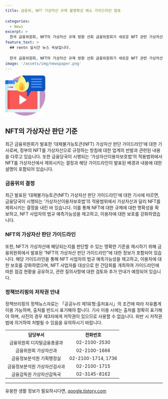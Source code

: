 ```yaml
---
title: 금융위, NFT 가상자산 규제 불명확성 해소 가이드라인 발표

categories:
  - News
excerpt: >
  한국 금융위원회, NFT의 가상자산 규제 방향 선회 금융위원회가 새로운 NFT 관련 가상자산 판단 기준을 발표하며 블록체인 업계와의 갈등이 고조되고 있다. 정책의 불명확성을 해소하고, NFT 사업자의 법규 예측가능성을 제고하며 이용자에 대한 보호를 강화하는 방안이 마련됐으며, 관련 기관과의 협력을 통해 추가 안내를 진행할 예정이다. NFT에 대한 새로운 규제가 예정되어 있는 만큼, 블록체인 업계와 투자자의 관심이 집중되고 있다.
feature_text: >
  ## rentn 실시간 뉴스 속보입니다.

  한국 금융위원회, NFT의 가상자산 규제 방향 선회 금융위원회가 새로운 NFT 관련 가상자산 판단 기준을 발표하며 블록체인 업계와의 갈등이 고조되고 있다. 정책의 불명확성을 해소하고, NFT 사업자의 법규 예측가능성을 제고하며 이용자에 대한 보호를 강화하는 방안이 마련됐으며, 관련 기관과의 협력을 통해 추가 안내를 진행할 예정이다. NFT에 대한 새로운 규제가 예정되어 있는 만큼, 블록체인 업계와 투자자의 관심이 집중되고 있다.
image: '/assets/img/newspaper.png'
---
```


<p><img src="/assets/img/news.png" alt="rentncar 속보" /></p>

<h2 data-ke-size="size26">NFT의 가상자산 판단 기준</h2>

<p data-ke-size="size16">최근 금융위원회가 발표한 ‘대체불가능토큰(NFT) 가상자산 판단 가이드라인’에 대한 기사로써, 정부의 NFT를 가상자산으로 규정하는 방침에 대한 업계의 반발과 관련된 내용을 다루고 있습니다. 또한 금융당국이 시행되는 ‘가상자산이용자보호법’의 적용범위에서 NFT를 가상자산에서 제외시키는 결정과 해당 가이드라인이 발표된 배경과 내용에 대한 설명이 포함되어 있습니다.</p>

<h3>금융위의 결정</h3>

<p data-ke-size="size16">최근 발표된 ‘대체불가능토큰(NFT) 가상자산 판단 가이드라인’에 대한 기사에 따르면, 금융당국이 시행되는 ‘가상자산이용자보호법’의 적용범위에서 가상자산과 달리 NFT를 제외시키는 결정을 내린 바 있습니다. 이를 통해 NFT에 대한 규제에 대한 명확성을 확보하고, NFT 사업자의 법규 예측가능성을 제고하고, 이용자에 대한 보호를 강화하였습니다.</p>

<h3>NFT의 가상자산 판단 가이드라인</h3>

<p data-ke-size="size16">또한, NFT가 가상자산에 해당되는지를 판단할 수 있는 명확한 기준을 제시하기 위해 금융위원회에서 발표된 “NFT의 가상자산 판단 가이드라인”에 대한 정보가 포함되어 있습니다. 해당 가이드라인을 통해 NFT 사업자의 법규 예측가능성을 제고하고, 이용자에 대한 보호를 강화하였으며, NFT 사업자를 대상으로 한 간담회를 개최하여 가이드라인에 따른 점검 현황을 공유하고, 관련 질의사항에 대한 검토와 추가 안내가 예정되어 있습니다.</p>

<h3>정책브리핑의 저작권 안내</h3>

<p data-ke-size="size16">정책브리핑의 정책뉴스자료는 「공공누리 제1유형:출처표시」의 조건에 따라 자유롭게 이용 가능하며, 출처를 반드시 표기해야 합니다. 기사 이용 시에는 출처를 정확히 표기해야 하며, 사진의 경우 제3자에게 저작권이 있으므로 사용할 수 없습니다. 위반 시 저작권법에 의거하여 처벌될 수 있음을 유의하시기 바랍니다.</p>

<table>
    <tr>
        <th style="text-align: center;">담당부서</th>
        <th style="text-align: center;">전화번호</th>
    </tr>
    <tr>
        <td style="text-align: center;">금융위원회 디지털금융총괄과</td>
        <td style="text-align: center;">02-2100-2530</td>
    </tr>
    <tr>
        <td style="text-align: center;">금융위원회 가상자산과</td>
        <td style="text-align: center;">02-2100-1666</td>
    </tr>
    <tr>
        <td style="text-align: center;">금융정보분석원 기획행정실</td>
        <td style="text-align: center;">02-2100-1714, 1736</td>
    </tr>
    <tr>
        <td style="text-align: center;">금융정보분석원 가상자산검사과</td>
        <td style="text-align: center;">02-2100-1715</td>
    </tr>
    <tr>
        <td style="text-align: center;">금융감독원 가상자산감독국</td>
        <td style="text-align: center;">02-3145-8162</td>
    </tr>
</table>

<p><hr></p>
유용한 생활 정보가 필요하시다면, <a href="https://qoogle.tistory.com" rel="dofollow">qoogle.tistory.com</a>


